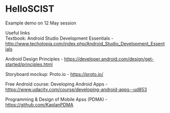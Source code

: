# HelloSCIST
Example demo on 12 May session

Useful links
<br>
Textbook: Android Studio Development Essentials - http://www.techotopia.com/index.php/Android_Studio_Development_Essentials

Android Design Principles - https://developer.android.com/design/get-started/principles.html

Storyboard mockup: Proto.io - https://proto.io/

Free Android course: Developing Android Apps - https://www.udacity.com/course/developing-android-apps--ud853

Programming & Design of Mobile Apss (PDMA) - https://github.com/KaplanPDMA
